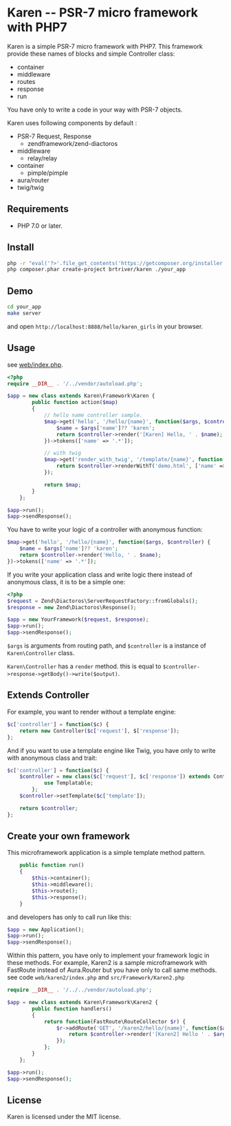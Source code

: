Karen -- PSR-7 micro framework with PHP7
==============================================

Karen is a simple PSR-7 micro framework with PHP7.
This framework provide these names of blocks and simple Controller class:

* container
* middleware
* routes
* response
* run

You have only to write a code in your way with PSR-7 objects.

Karen uses following components by default :

* PSR-7 Request, Response
  * zendframework/zend-diactoros
* middleware
  * relay/relay
* container
  * pimple/pimple
* aura/router
* twig/twig


Requirements
------------

* PHP 7.0 or later.

Install
-------
```bash
php -r "eval('?>'.file_get_contents('https://getcomposer.org/installer'));"
php composer.phar create-project brtriver/karen ./your_app
```

Demo
----
```bash
cd your_app
make server
```

and open `http://localhost:8888/hello/karen_girls` in your browser.

Usage
-----

see [web/index.php](https://github.com/brtriver/karen/blob/master/web/index.php).

```php
<?php
require __DIR__ . '/../vendor/autoload.php';

$app = new class extends Karen\Framework\Karen {
        public function action($map)
        {
            // hello name controller sample.
            $map->get('hello', '/hello/{name}', function($args, $controller) {
                $name = $args['name']?? 'karen';
                return $controller->render('[Karen] Hello, ' . $name);
            })->tokens(['name' => '.*']);

            // with twig
            $map->get('render_with_twig', '/template/{name}', function($args, $controller) {
                return $controller->renderWithT('demo.html', ['name' => $args['name']]);
            });

            return $map;
        }
    };

$app->run();
$app->sendResponse();
```

You have to write your logic of a controller with anonymous function:
```php
$map->get('hello', '/hello/{name}', function($args, $controller) {
    $name = $args['name']?? 'karen';
    return $controller->render('Hello, ' . $name);
})->tokens(['name' => '.*']);
```

If you write your application class and write logic there instead of anonymous class, it is to be a simple one:
```php
<?php
$request = Zend\Diactoros\ServerRequestFactory::fromGlobals();
$response = new Zend\Diactoros\Response();

$app = new YourFramework($request, $response);
$app->run();
$app->sendResponse();
```

`$args` is arguments from routing path,
and `$controller` is a instance of `Karen\Controller` class.

`Karen\Controller` has a `render` method. this is equal to `$controller->response->getBody()->write($output)`.

Extends Controller
------------------
For example, you want to render without a template engine:

```php
$c['controller'] = function($c) {
	return new Controller($c['request'], $['response']);
};
```

And if you want to use a template engine like Twig, you have only to write with anonymous class and trait:
```php
$c['controller'] = function($c) {
    $controller = new class($c['request'], $c['response']) extends Controller{
            use Templatable;
        };
    $controller->setTemplate($c['template']);

    return $controller;
};
```

Create your own framework
-------------------------

This microframework application is a simple template method pattern.
```php
    public function run()
    {
        $this->container();
        $this->middleware();
        $this->route();
        $this->response();
    }
```

and developers has only to call run like this:

```php
$app = new Application();
$app->run();
$app->sendResponse();
```

Within this pattern, you have only to implement your framework logic in these methods.
For example, Karen2 is a sample microframework with FastRoute instead of Aura.Router but you have only to call same methods.
see code `web/karen2/index.php` and `src/Framework/Karen2.php`

```php
require __DIR__ . '/../../vendor/autoload.php';

$app = new class extends Karen\Framework\Karen2 {
        public function handlers()
        {
            return function(FastRoute\RouteCollector $r) {
                $r->addRoute('GET', '/karen2/hello/{name}', function($args, $controller){
                    return $controller->render('[Karen2] Hello ' . $args['name']);
                });
            };
        }
    };

$app->run();
$app->sendResponse();
```

License
-------

Karen is licensed under the MIT license.


